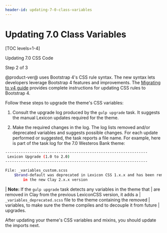 ```yaml
---
header-id: updating-7-0-class-variables
---
```


# Updating 7.0 Class Variables

[TOC levels=1-4]

<div class="learn-path-step row">
    <p id="stepTitle">Updating 7.0 CSS Code</p><p>Step 2 of 3</p>
</div>

@product-ver@ uses Bootstrap 4's CSS rule syntax. The new syntax lets developers 
leverage Bootstrap 4 features and improvements. The [Migrating to v4 guide](https://getbootstrap.com/docs/4.0/migration/) 
provides complete instructions for updating CSS rules to Bootstrap 4. 

Follow these steps to upgrade the theme's CSS variables:

1.  Consult the upgrade log produced by the `gulp upgrade` task. It suggests the 
    manual Lexicon updates required for the theme.

2.  Make the required changes in the log. The log lists removed and/or 
    deprecated variables and suggests possible changes. For each update 
    performed or suggested, the task reports a file name. For example, here is 
    part of the task log for the 7.0 Westeros Bank theme:

```bash
----------------------------------------------------------------
 Lexicon Upgrade (1.0 to 2.0)
----------------------------------------------------------------

File: _variables_custom.scss
    $brand-default was deprecated in Lexicon CSS 1.x.x and has been removed 
		in the new Clay 2.x.x version
```

| **Note:** If the `gulp upgrade` task detects any variables in the theme that 
| are removed in Clay from the previous LexiconCSS version, it adds a 
| `_variables_deprecated.scss` file to the theme containing the removed 
| variables, to make sure the theme compiles and to decouple it from future 
| upgrades.

After updating your theme's CSS variables and mixins, you should update the 
imports next. 
